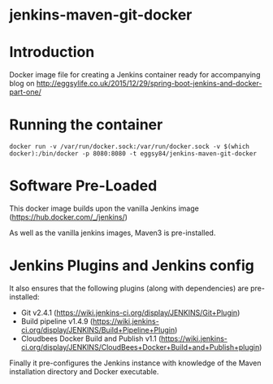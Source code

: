 # jenkins-maven-git-docker

# Introduction

Docker image file for creating a Jenkins container ready for accompanying blog on http://eggsylife.co.uk/2015/12/29/spring-boot-jenkins-and-docker-part-one/

# Running the container

```term
docker run -v /var/run/docker.sock:/var/run/docker.sock -v $(which docker):/bin/docker -p 8080:8080 -t eggsy84/jenkins-maven-git-docker
```

# Software Pre-Loaded

This docker image builds upon the vanilla Jenkins image (https://hub.docker.com/_/jenkins/)

As well as the vanilla jenkins images, Maven3 is pre-installed.

# Jenkins Plugins and Jenkins config

It also ensures that the following plugins (along with dependencies) are pre-installed:

* Git v2.4.1 (https://wiki.jenkins-ci.org/display/JENKINS/Git+Plugin)
* Build pipeline v1.4.9 (https://wiki.jenkins-ci.org/display/JENKINS/Build+Pipeline+Plugin)
* Cloudbees Docker Build and Publish v1.1 (https://wiki.jenkins-ci.org/display/JENKINS/CloudBees+Docker+Build+and+Publish+plugin)

Finally it pre-configures the Jenkins instance with knowledge of the Maven installation directory and Docker executable.
